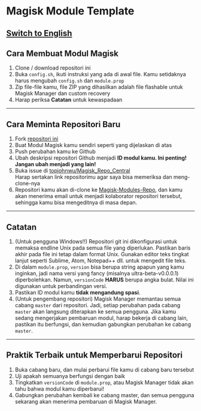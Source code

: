 # Magisk Module Template

## [Switch to English](README_EN.md)

## Cara Membuat Modul Magisk
1. Clone / download repositori ini
2. Buka `config.sh`, ikuti instruksi yang ada di awal file. Kamu setidaknya harus mengubah `config.sh` dan `module.prop`
3. Zip file-file kamu, file ZIP yang dihasilkan adalah file flashable untuk Magisk Manager dan custom recovery
4. Harap periksa **Catatan** untuk kewaspadaan

---

## Cara Meminta Repositori Baru
1. Fork [repositori ini](https://github.com/topjohnwu/magisk-module-template)
2. Buat Modul Magisk kamu sendiri seperti yang dijelaskan di atas
3. Push perubahan kamu ke Github
4. Ubah deskripsi repositori Github menjadi **ID modul kamu. Ini penting! Jangan ubah menjadi yang lain!**
5. Buka issue di [topjohnwu/Magisk_Repo_Central](https://github.com/topjohnwu/Magisk_Repo_Central/issues/new)  
   Harap sertakan link repositorimu agar saya bisa memeriksa dan meng-clone-nya
6. Repositori kamu akan di-clone ke [Magisk-Modules-Repo](https://github.com/Magisk-Modules-Repo), dan kamu akan menerima email untuk menjadi kolaborator repositori tersebut, sehingga kamu bisa mengeditnya di masa depan.

---

## Catatan
1. (Untuk pengguna Windows!!) Repositori git ini dikonfigurasi untuk memaksa endline Unix pada semua file yang diperlukan. Pastikan baris akhir pada file ini tetap dalam format Unix. Gunakan editor teks tingkat lanjut seperti Sublime, Atom, Notepad++ dll. untuk mengedit file teks.
2. Di dalam `module.prop`, `version` bisa berupa string apapun yang kamu inginkan, jadi nama versi yang fancy (misalnya ultra-beta-v0.0.0.1) diperbolehkan. Namun, `versionCode` **HARUS** berupa angka bulat. Nilai ini digunakan untuk perbandingan versi.
3. Pastikan ID modul kamu **tidak mengandung spasi**.
4. (Untuk pengembang repositori) Magisk Manager memantau semua cabang `master` dari repositori. Jadi, setiap perubahan pada cabang `master` akan langsung diterapkan ke semua pengguna. Jika kamu sedang mengerjakan pembaruan modul, harap bekerja di cabang lain, pastikan itu berfungsi, dan kemudian gabungkan perubahan ke cabang `master`.

---

## Praktik Terbaik untuk Memperbarui Repositori
1. Buka cabang baru, dan mulai perbarui file kamu di cabang baru tersebut
2. Uji apakah semuanya berfungsi dengan baik
3. Tingkatkan `versionCode` di `module.prop`, atau Magisk Manager tidak akan tahu bahwa modul kamu diperbarui!
4. Gabungkan perubahan kembali ke cabang master, dan semua pengguna sekarang akan menerima pembaruan di Magisk Manager.


